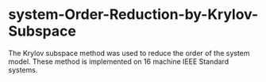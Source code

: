 # system-Order-Reduction-by-Krylov-Subspace
The Krylov subspace method was used to reduce the order of the system model. 
These method is implemented on 16 machine IEEE Standard systems.
